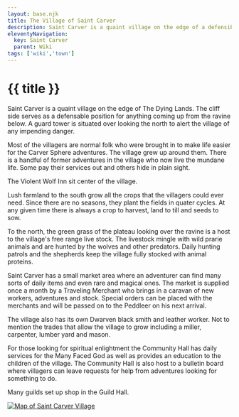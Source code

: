 ```yaml
---
layout: base.njk
title: The Village of Saint Carver
description: Saint Carver is a quaint village on the edge of a defensible cliffside overlooking the dying land below.
eleventyNavigation:
  key: Saint Carver
  parent: Wiki
tags: ['wiki','town']    
---
```


# {{ title }}

Saint Carver is a quaint village on the edge of The Dying Lands.  The cliff side serves as a defensable position for anything coming up from the ravine below.  A guard tower is situated over looking the north to alert the village of any impending danger.

Most of the villagers are normal folk who were brought in to make life easier for the Carver Sphere adventures.  The village grew up around them.  There is a handful of former adventures in the village who now live the mundane life.  Some pay their services out and others hide in plain sight.

The Violent Wolf Inn sit center of the village.

Lush farmland to the south grow all the crops that the villagers could ever need.  Since there are no seasons, they plant the fields in quater cycles.  At any given time there is always a crop to harvest, land to till and seeds to sow.

To the north, the green grass of the plateau looking over the ravine is a host to the village's free range live stock.  The livestock mingle with wild prarie animals and are hunted by the wolves and other predators.  Daily hunting patrols and the shepherds keep the village fully stocked with animal proteins.

Saint Carver has a small market area where an adventurer can find many sorts of daily items and even rare and magical ones.  The market is supplied once a month by a Traveling Merchant who brings in a caravan of new workers, adventures and stock.  Special orders can be placed with the merchants and will be passed on to the Peddleer on his next arrival.  

The village also has its own Dwarven black smith and leather worker. Not to mention the trades that allow the village to grow including a miller, carpenter, lumber yard and mason.

For those looking for spiritual enlightment the Community Hall has daily services for the Many Faced God as well as provides an education to the children of the village. The Community Hall is also host to a bulletin board where villagers can leave requests for help from adventures looking for something to do.

Many guilds set up shop in the Guild Hall.

[![Map of Saint Carver Village](../../images/map-saint-carver.jpg)](../../images/map-saint-carver.jpg)
